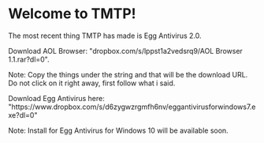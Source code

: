 





<html>
<body>

<h1>         Welcome to TMTP!         </h1>

<p>The most recent thing TMTP has made is Egg Antivirus 2.0.</p>

<p>Download AOL Browser: "dropbox.com/s/lppst1a2vedsrq9/AOL Browser 1.1.rar?dl=0".</p>
<p>Note: Copy the things under the string and that will be the download URL. Do not click on it right away, first follow what i said.</p>
<p>Download Egg Antivirus here: "https://www.dropbox.com/s/d6zygwzrgmfh6nv/eggantivirusforwindows7.exe?dl=0"
<p>Note: Install for Egg Antivirus for Windows 10 will be available soon.




